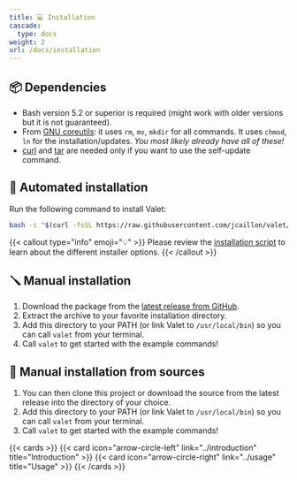 ```yaml
---
title: 💻 Installation
cascade:
  type: docs
weight: 2
url: /docs/installation
---
```


## 📦 Dependencies

- Bash version 5.2 or superior is required (might work with older versions but it is not guaranteed).
- From [GNU coreutils][gnu-core-utils]: it uses `rm`, `mv`, `mkdir` for all commands. It uses `chmod`, `ln` for the installation/updates. *You most likely already have all of these!*
- [curl][curl] and [tar][tar] are needed only if you want to use the self-update command.

## 🚚 Automated installation

Run the following command to install Valet:

```bash
bash -c "$(curl -fsSL https://raw.githubusercontent.com/jcaillon/valet/main/valet.d/commands.d/self-install.sh)"
```

{{< callout type="info" emoji="💡" >}}
Please review the [installation script](https://github.com/jcaillon/valet/blob/main/valet.d/commands.d/self-install.sh) to learn about the different installer options.
{{< /callout >}}

## 🪛 Manual installation

1. Download the package from the [latest release from GitHub][latest-release].
2. Extract the archive to your favorite installation directory.
3. Add this directory to your PATH (or link Valet to `/usr/local/bin`) so you can call `valet` from your terminal.
4. Call `valet` to get started with the example commands!

## 🔨 Manual installation from sources

1. You can then clone this project or download the source from the latest release into the directory of your choice.
2. Add this directory to your PATH (or link Valet to `/usr/local/bin`) so you can call `valet` from your terminal.
3. Call `valet` to get started with the example commands!

{{< cards >}}
  {{< card icon="arrow-circle-left" link="../introduction" title="Introduction" >}}
  {{< card icon="arrow-circle-right" link="../usage" title="Usage" >}}
{{< /cards >}}

[curl]: https://curl.se/
[tar]: https://www.gnu.org/software/tar/
[latest-release]: https://github.com/jcaillon/valet/releases/latest
[gnu-core-utils]: https://www.gnu.org/software/coreutils/
